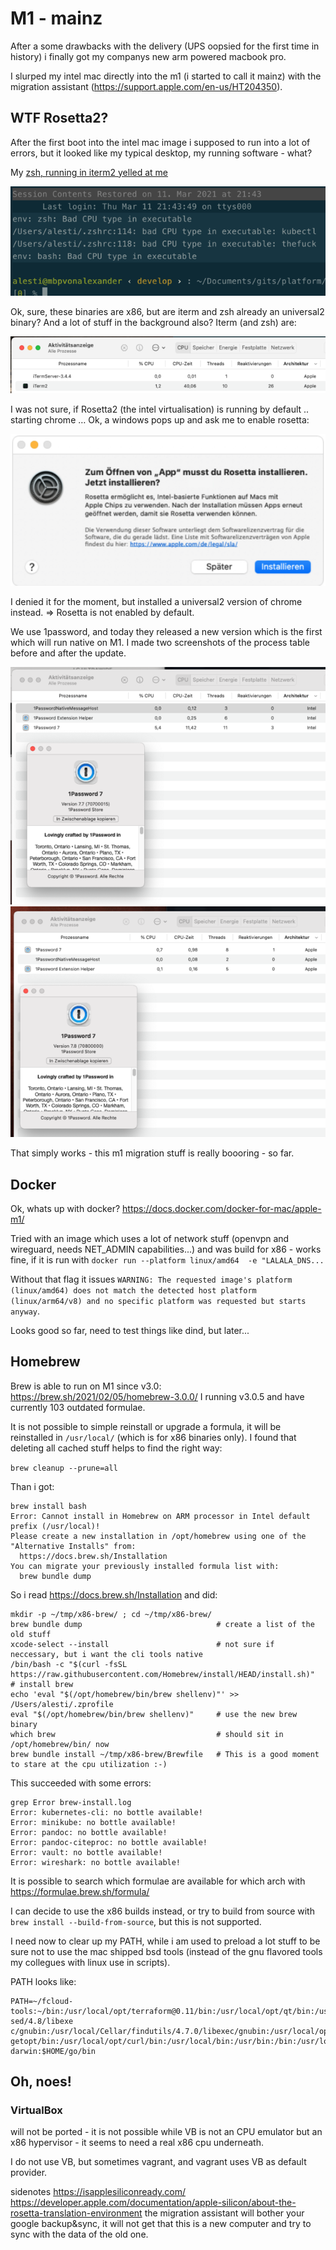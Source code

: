 # M1 - mainz

After a some drawbacks with the delivery (UPS oopsied for the first time in history) i finally got my companys new arm powered macbook pro. 

I slurped my intel mac directly into the m1 (i started to call it mainz) with the migration assistant (https://support.apple.com/en-us/HT204350).

## WTF Rosetta2?
After the first boot into the intel mac image i supposed to run into a lot of errors, but it looked like my typical desktop, my running software - what?

My [zsh, running in iterm2 yelled at me](https://twitter.com/astielau/status/1370120472445259779) 

![iterm and zsh](first-run-iterm_sm.png)

Ok, sure, these binaries are x86, but are iterm and zsh already an universal2 binary? And a lot of stuff in the background also?
Iterm (and zsh) are:

![iterm is arm](iterm-is-arm_sm.png) 

I was not sure, if Rosetta2 (the intel virtualisation) is running by default .. starting chrome …
Ok, a windows pops up and ask me to enable rosetta:

![rosetta install](Rosetta-install_sm.png)

I denied it for the moment, but installed a universal2 version of chrome instead. 
=> Rosetta is not enabled by default.

We use 1password, and today they released a new version which is the first which will run native on M1. I made two screenshots of the process table before and after the update.

![1pass v7.7](1pass-7.7-is-intel_sm.png)
![1pass v7.8](1pass-7.8-is-arm_sm.png)
 
That simply works - this m1 migration stuff is really boooring - so far.

## Docker

Ok, whats up with docker? https://docs.docker.com/docker-for-mac/apple-m1/

Tried with an image which uses a lot of network stuff (openvpn and wireguard, needs NET_ADMIN capabilities...) and was build for x86 - works fine, if it is run with `docker run --platform linux/amd64  -e "LALALA_DNS...` 

Without that flag it issues `WARNING: The requested image's platform (linux/amd64) does not match the detected host platform (linux/arm64/v8) and no specific platform was requested but starts anyway`.

Looks good so far, need to test things like dind, but later...

## Homebrew

Brew is able to run on M1 since v3.0: https://brew.sh/2021/02/05/homebrew-3.0.0/
I running v3.0.5 and have currently 103 outdated formulae.

It is not possible to simple reinstall or upgrade a formula, it will be reinstalled in `/usr/local/` (which is for x86 binaries only). I found that deleting all cached stuff helps to find the right way:

`brew cleanup --prune=all`

Than i got:

```
brew install bash
Error: Cannot install in Homebrew on ARM processor in Intel default prefix (/usr/local)!
Please create a new installation in /opt/homebrew using one of the
"Alternative Installs" from:
  https://docs.brew.sh/Installation
You can migrate your previously installed formula list with:
  brew bundle dump
```

So i read https://docs.brew.sh/Installation and did:

```
mkdir -p ~/tmp/x86-brew/ ; cd ~/tmp/x86-brew/ 
brew bundle dump                              # create a list of the old stuff
xcode-select --install                        # not sure if neccessary, but i want the cli tools native
/bin/bash -c "$(curl -fsSL https://raw.githubusercontent.com/Homebrew/install/HEAD/install.sh)"                                                                           # install brew
echo 'eval "$(/opt/homebrew/bin/brew shellenv)"' >> /Users/alesti/.zprofile
eval "$(/opt/homebrew/bin/brew shellenv)"     # use the new brew binary
which brew                                    # should sit in /opt/homebrew/bin/ now
brew bundle install ~/tmp/x86-brew/Brewfile   # This is a good moment to stare at the cpu utilization :-)
```

This succeeded with some errors:

```
grep Error brew-install.log                                                                                                 Error: kubernetes-cli: no bottle available!
Error: minikube: no bottle available!
Error: pandoc: no bottle available!
Error: pandoc-citeproc: no bottle available!
Error: vault: no bottle available!
Error: wireshark: no bottle available!
```

It is possible to search which formulae are available for which arch with https://formulae.brew.sh/formula/ 

I can decide to use the x86 builds instead, or try to build from source with `brew install --build-from-source`, but this is not supported.

I need now to clear up my PATH, while i am used to preload a lot stuff to be sure not to use the mac shipped bsd tools (instead of the gnu flavored tools my collegues with linux use in scripts).

PATH looks like:
```
PATH=~/fcloud-tools:~/bin:/usr/local/opt/terraform@0.11/bin:/usr/local/opt/qt/bin:/usr/local/Cellar/grep/3.4/libexec/gnubin/:/usr/local/Cellar/gnu-sed/4.8/libexe    c/gnubin:/usr/local/Cellar/findutils/4.7.0/libexec/gnubin:/usr/local/opt/helm@2/bin:/usr/local/opt/gettext/bin:/usr/local/opt/coreutils/libexec/gnubin:/usr/local/opt/openssl/bin:/usr/local/opt/gnu-getopt/bin:/usr/local/opt/curl/bin:/usr/local/bin:/usr/bin:/bin:/usr/local/sbin:/usr/sbin:/sbin:/usr/local/MacGPG2/bin:$HOME/.linkerd2/bin:/usr/local/texlive/2020/bin/x86_64-darwin:$HOME/go/bin
```

## Oh, noes!
### VirtualBox 
will not be ported - it is not possible while VB is not an CPU emulator but an x86 hypervisor - it seems to need a real x86 cpu underneath. 

I do not use VB, but sometimes vagrant, and vagrant uses VB as default provider. 








sidenotes
https://isapplesiliconready.com/
https://developer.apple.com/documentation/apple-silicon/about-the-rosetta-translation-environment
the migration assistant will bother your google backup&sync, it will not get that this is a new computer and try to sync with the data of the old one.
